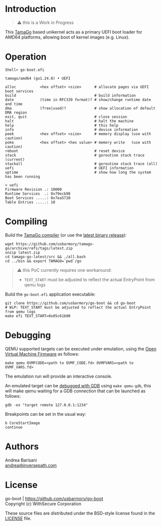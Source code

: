 
Introduction
============

> :warning: this is a Work in Progress

This [TamaGo](https://github.com/usbarmory/tamago) based unikernel acts as a
primary UEFI boot loader for AMD64 platforms, allowing boot of kernel images
(e.g. Linux).

Operation
=========

```
Shell> go-boot.efi

tamago/amd64 (go1.24.0) • UEFI

alloc           <hex offset> <size>      # allocate pages via UEFI boot services
build                                    # build information
date            (time in RFC339 format)? # show/change runtime date and time
dma             (free|used)?             # show allocation of default DMA region
exit, quit                               # close session
halt                                     # halt the machine
help                                     # this help
info                                     # device information
peek            <hex offset> <size>      # memory display (use with caution)
poke            <hex offset> <hex value> # memory write   (use with caution)
reboot                                   # reset device
stack                                    # goroutine stack trace (current)
stackall                                 # goroutine stack trace (all)
uefi                                     # UEFI information
uptime                                   # show how long the system has been running

> uefi
Firmware Revision .: 10000
Runtime Services  .: 0x79ecb98
Boot Services .....: 0x7ea5720
Table Entries .....: 10
```

Compiling
=========

Build the [TamaGo compiler](https://github.com/usbarmory/tamago-go)
(or use the [latest binary release](https://github.com/usbarmory/tamago-go/releases/latest)):

```
wget https://github.com/usbarmory/tamago-go/archive/refs/tags/latest.zip
unzip latest.zip
cd tamago-go-latest/src && ./all.bash
cd ../bin && export TAMAGO=`pwd`/go
```

> :warning: this PoC currently requires one workaround:
>   * `TEXT_START` must be adjusted to reflect the actual EntryPoint from qemu logs

Build the `go-boot.efi` application executable:

```
git clone https://github.com/usbarmory/go-boot && cd go-boot
# WiP: TEXT_START must be adjusted to reflect the actual EntryPoint from qemu logs
make efi TEXT_START=0x05c61b00
```

Debugging
=========

QEMU supported targets can be executed under emulation, using the
[Open Virtual Machine Firmware](https://github.com/tianocore/tianocore.github.io/wiki/OVMF)
as follows:

```
make qemu OVMFCODE=<path to OVMF_CODE.fd> OVMFVARS=<path to OVMF_VARS.fd>
```

The emulation run will provide an interactive console.

An emulated target can be [debugged with GDB](https://retrage.github.io/2019/12/05/debugging-ovmf-en.html/)
using `make qemu-gdb`, this will make qemu waiting for a GDB connection that
can be launched as follows:

```
gdb -ex "target remote 127.0.0.1:1234"
```

Breakpoints can be set in the usual way:

```
b CoreStartImage
continue
```

Authors
=======

Andrea Barisani  
andrea@inversepath.com  

License
=======

go-boot | https://github.com/usbarmory/go-boot  
Copyright (c) WithSecure Corporation

These source files are distributed under the BSD-style license found in the
[LICENSE](https://github.com/usbarmory/go-boot/blob/master/LICENSE) file.
